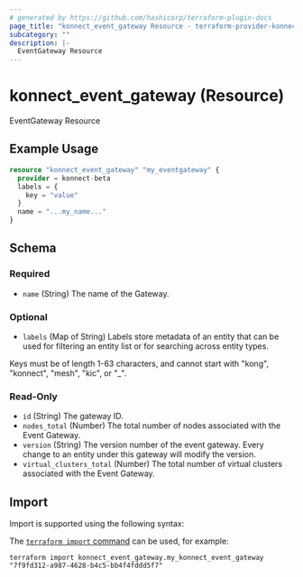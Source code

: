 ```yaml
---
# generated by https://github.com/hashicorp/terraform-plugin-docs
page_title: "konnect_event_gateway Resource - terraform-provider-konnect-beta"
subcategory: ""
description: |-
  EventGateway Resource
---
```


# konnect_event_gateway (Resource)

EventGateway Resource

## Example Usage

```terraform
resource "konnect_event_gateway" "my_eventgateway" {
  provider = konnect-beta
  labels = {
    key = "value"
  }
  name = "...my_name..."
}
```

<!-- schema generated by tfplugindocs -->
## Schema

### Required

- `name` (String) The name of the Gateway.

### Optional

- `labels` (Map of String) Labels store metadata of an entity that can be used for filtering an entity list or for searching across entity types. 

Keys must be of length 1-63 characters, and cannot start with "kong", "konnect", "mesh", "kic", or "_".

### Read-Only

- `id` (String) The gateway ID.
- `nodes_total` (Number) The total number of nodes associated with the Event Gateway.
- `version` (String) The version number of the event gateway. Every change to an entity
under this gateway will modify the version.
- `virtual_clusters_total` (Number) The total number of virtual clusters associated with the Event Gateway.

## Import

Import is supported using the following syntax:

The [`terraform import` command](https://developer.hashicorp.com/terraform/cli/commands/import) can be used, for example:

```shell
terraform import konnect_event_gateway.my_konnect_event_gateway "7f9fd312-a987-4628-b4c5-bb4f4fddd5f7"
```
